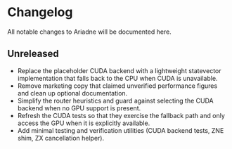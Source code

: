 ﻿# Changelog

All notable changes to Ariadne will be documented here.

## Unreleased

- Replace the placeholder CUDA backend with a lightweight statevector
  implementation that falls back to the CPU when CUDA is unavailable.
- Remove marketing copy that claimed unverified performance figures and clean up
  optional documentation.
- Simplify the router heuristics and guard against selecting the CUDA backend
  when no GPU support is present.
- Refresh the CUDA tests so that they exercise the fallback path and only access
  the GPU when it is explicitly available.
- Add minimal testing and verification utilities (CUDA backend tests, ZNE shim,
  ZX cancellation helper).
